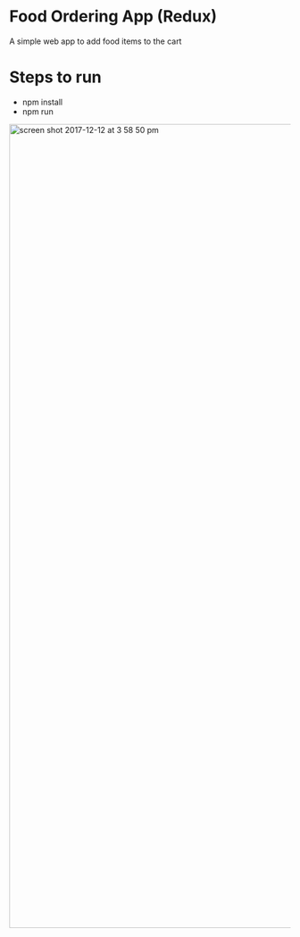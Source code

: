 # Food Ordering App (Redux)
A simple web app to add food items to the cart

# Steps to run
- npm install
- npm run

<img width="1440" alt="screen shot 2017-12-12 at 3 58 50 pm" src="https://user-images.githubusercontent.com/32351699/33915159-b1d86514-df56-11e7-82a0-edae2a40960d.png">
